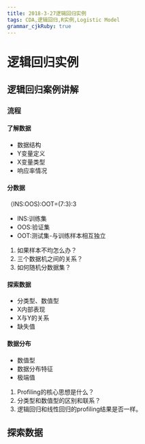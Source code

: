 ```yaml
---
title: 2018-3-27逻辑回归实例
tags: CDA,逻辑回归,R实例,Logistic Model
grammar_cjkRuby: true
---
```

# 逻辑回归实例
## 逻辑回归案例讲解
### 流程
#### 了解数据
- 数据结构
- Y变量定义
- X变量类型
- 响应率情况
#### 分数据
（INS:OOS):OOT=(7:3):3
- INS:训练集
- OOS:验证集
- OOT:测试集-与训练样本相互独立

1. 如果样本不均怎么办？
2. 三个数据机之间的关系？
3. 如何随机分数据集？
#### 探索数据
- 分类型、数值型
- X内部表现
- X与Y的关系
- 缺失值
#### 数据分布
- 数值型
- 数据分布特征
- 极端值
1. Profiling的核心思想是什么？
2. 分类型和数值型的区别和联系？
3. 逻辑回归和线性回归的profiling结果是否一样。

## 探索数据
